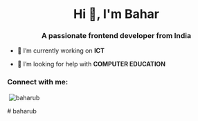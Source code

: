 <h1 align="center">Hi 👋, I'm Bahar</h1>
<h3 align="center">A passionate frontend developer from India</h3>

- 🔭 I’m currently working on **ICT**

- 🤝 I’m looking for help with **COMPUTER EDUCATION**

<h3 align="left">Connect with me:</h3>
<p align="left">
</p>

<p>&nbsp;<img align="center" src="https://github-readme-stats.vercel.app/api?username=baharub&show_icons=true&locale=en" alt="baharub" /></p>
# baharub
